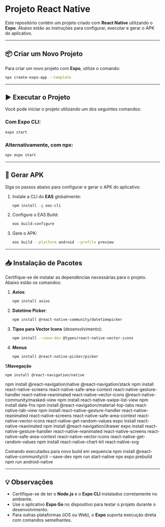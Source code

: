 # Projeto React Native

Este repositório contém um projeto criado com **React Native** utilizando o **Expo**. Abaixo estão as instruções para configurar, executar e gerar o APK do aplicativo.

---

## 📦 Criar um Novo Projeto

Para criar um novo projeto com **Expo**, utilize o comando:

```bash
npx create-expo-app --template
```

---

## ▶️ Executar o Projeto

Você pode iniciar o projeto utilizando um dos seguintes comandos:

### Com **Expo CLI**:
```bash
expo start
```

### Alternativamente, com **npx**:
```bash
npx expo start
```

---

## 📱 Gerar APK

Siga os passos abaixo para configurar e gerar o APK do aplicativo:

1. Instale a CLI do **EAS** globalmente:
   ```bash
   npm install -g eas-cli
   ```

2. Configure o EAS Build:
   ```bash
   eas build:configure
   ```

3. Gere o APK:
   ```bash
   eas build --platform android --profile preview
   ```

---

## 📥 Instalação de Pacotes

Certifique-se de instalar as dependências necessárias para o projeto. Abaixo estão os comandos:

1. **Axios**:
   ```bash
   npm install axios
   ```

2. **Datetime Picker**:
   ```bash
   npm install @react-native-community/datetimepicker
   ```

3. **Tipos para Vector Icons** (desenvolvimento):
   ```bash
   npm install --save-dev @types/react-native-vector-icons
   ```

4. **Menus**
   ```bash
   npm install @react-native-picker/picker
   ```

5**Navegação**
   ```bash
   npm install @react-navigation/native
   ```


npm install @react-navigation/native @react-navigation/stack
npm install react-native-screens react-native-safe-area-context react-native-gesture-handler react-native-reanimated react-native-vector-icons @react-native-community/masked-view
npm install react-native-swipe-list-view
npm install date-fns
npm install @react-navigation/material-top-tabs react-native-tab-view
npm install react-native-gesture-handler react-native-reanimated react-native-screens react-native-safe-area-context react-native-vector-icons react-native-get-random-values
expo install react-native-reanimated
npm install @react-navigation/drawer
expo install react-native-gesture-handler react-native-reanimated react-native-screens react-native-safe-area-context react-native-vector-icons react-native-get-random-values
npm install react-native-chart-kit react-native-svg


Comando executados para novo build em sequencia
npm install @react-native-community/cli --save-dev
npm run start-native
npx expo prebuild
npm run android-native

---

## 💡 Observações

- Certifique-se de ter o **Node.js** e o **Expo CLI** instalados corretamente no ambiente.
- Use o aplicativo **Expo Go** no dispositivo para testar o projeto durante o desenvolvimento.
- Para outras plataformas (iOS ou Web), o **Expo** suporta execução direta com comandos semelhantes.
